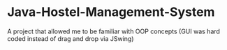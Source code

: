 # Java-Hostel-Management-System
A project that allowed me to be familiar with OOP concepts (GUI was hard coded instead of drag and drop via JSwing)
